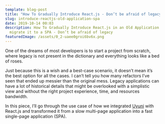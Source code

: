 ```yaml
---
template: blog-post
title: "How To Gradually Introduce React.js - Don’t be afraid of legacy "
slug: introduce-reactjs-old-application-spa
date: 2019-10-14 00:03
description: How To Gradually Introduce React.js in an Old Application and
  migrate it to a SPA - Don’t be afraid of legacy
featuredImage: /assets/0_2-uaee0groi6bv6x.png
---
```

One of the dreams of most developers is to start a project from scratch, where legacy is not present in the dictionary and everything looks like a bed of roses.

Just because this is a wish and a best-case scenario, it doesn’t mean it’s the best option for all the cases. I can’t tell you how many refactors I’ve seen that ended up messier than the original mess. Legacy applications can have a lot of historical details that might be overlooked with a simplistic view and without the right project experience, time, and resources bandwidth.

In this piece, I’ll go through the use case of how we integrated [Uyuni](https://github.com/uyuni-project/uyuni) with React.js and transformed it from a slow multi-page application into a fast single-page application (SPA).